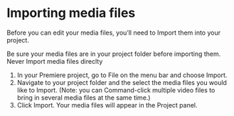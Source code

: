 # Importing media files

Before you can edit your media files, you’ll need to Import them into your project.

Be sure your media files are in your project folder before importing them. Never Import media files direclty 

1. In your Premiere project, go to File on the menu bar and choose Import. 
2. Navigate to your project folder and the select the media files you would like to Import. \(Note: you can Command-click multiple video files to bring in several media files at the same time.\)
3. Click Import. Your media files will appear in the Project panel.

